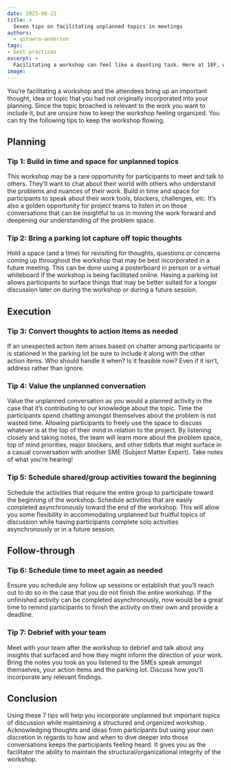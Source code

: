 ```yaml
---
date: 2023-08-22
title: >
  Seven tips on facilitating unplanned topics in meetings
authors: 
  - qituwra-anderson
tags: 
- best practices
excerpt: > 
  Facilitating a workshop can feel like a daunting task. Here at 18F, we’ve identified seven tips to keep your workshop organized and flowing, despite unplanned scenarios.
image:
---
```


You’re facilitating a workshop and the attendees bring up an important thought, idea or topic that you had not originally incorporated into your planning. Since the topic broached is relevant to the work you want to include it, but are unsure how to keep the workshop feeling organized.  You can try the following tips to keep the workshop flowing.

## Planning

### Tip 1: Build in time and space for unplanned topics 
This workshop may be a rare opportunity for participants to meet and talk to others. They’ll want to chat about their world with others who understand the problems and nuances of their work. Build in time and space for participants to speak about their work tools, blockers, challenges, etc. It’s also a golden opportunity for project teams to listen in on those conversations that can be insightful to us in moving the work forward and deepening our understanding of the problem space.

### Tip 2: Bring a parking lot capture off topic thoughts 
Hold a space (and a time) for revisiting for thoughts, questions or concerns coming up throughout the workshop that may be best incorporated in a future meeting. This can be done using a posterboard in person or a virtual whiteboard if the workshop is being facilitated online. Having a parking lot allows participants to surface things that may be better suited for a longer discussion later on during the workshop or during a future session. 

## Execution

### Tip 3: Convert thoughts to action items as needed 

If an unexpected action item arises based on chatter among participants or is stationed in the parking lot be sure to include it along with the other action items. Who should handle it when? Is it feasible now? Even if it isn’t, address rather than ignore.

### Tip 4: Value the unplanned conversation

Value the unplanned conversation as you would a planned activity in the case that it’s contributing to our knowledge about the topic. Time the participants spend chatting amongst themselves about the problem is not wasted time. Allowing participants to freely use the space to discuss whatever is at the top of their mind in relation to the project. By listening closely and  taking notes, the team will learn more about the problem space, top of mind priorities, major blockers, and other tidbits that might surface in a casual conversation with another SME (Subject Matter Expert). Take notes of what you’re hearing! 

### Tip 5: Schedule shared/group activities toward the beginning 
Schedule the activities that require the entire group to participate toward the beginning of the workshop. Schedule activities that are easily completed asynchronously toward the end of the workshop. This will allow you some flexibility in accommodating unplanned but fruitful topics of discussion while having participants complete solo activities asynchronously or in a future session.

## Follow-through

### Tip 6: Schedule time to meet again as needed
Ensure you schedule any follow up sessions or establish that you’ll reach out to do so in the case that you do not finish the entire workshop. If the unfinished activity can be completed asynchronously, now would be a great time to remind participants to finish the activity on their own and provide a deadline.

### Tip 7: Debrief with your team
Meet with your team after the workshop to debrief and talk about any insights that surfaced and how they might inform the direction of your work. Bring the notes you took as you listened to the SMEs speak amongst themselves, your action items and the parking lot. Discuss how you’ll incorporate any relevant findings. 

## Conclusion
Using these 7 tips will help you incorporate unplanned but important topics of discussion while maintaining a structured and organized workshop. Acknowledging thoughts and ideas from participants but using your own discretion in regards to how and when to dive deeper into those conversations keeps the participants feeling heard. It gives you as the facilitator the ability to maintain the structural/organizational integrity of the workshop.  
